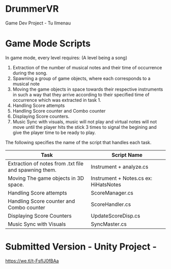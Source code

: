 # DrummerVR
Game Dev Project - Tu Ilmenau

# Game Mode Scripts

In game mode, every level requires: (A level being a song)

1) Extraction of the number of musical notes and their time of occurrence during the song.
2) Spawning a group of game objects, where each corresponds to a musical note
3) Moving the game objects in space towards their respective instruments in such a
way that they arrive according to their specified time of occurrence which was
extracted in task 1.
4) Handling Score attempts
5) Handling Score counter and Combo counter
6) Displaying Score counters.
7) Music Sync with visuals, music will not play and virtual notes will not move until the player hits the stick 3 times to signal the begining and give the player time to be ready to play.

The following specifies the name of the script that handles each task.

| Task  | Script Name |
| ------------- | ------------- |
| Extraction of notes from .txt file and spawning them.  | Instrument + analyze.cs  |
| Moving The game objects in 3D space.  |  Instrument + Notes.cs ex: HiHatsNotes |
| Handling Score attempts  | ScoreManager.cs  |
| Handling Score counter and Combo counter  | ScoreHandler.cs  |
| Displaying Score Counters  | UpdateScoreDisp.cs  |
| Music Sync with Visuals | SyncMaster.cs  |


# Submitted Version - Unity Project -
https://we.tl/t-FsfIJ0fBAa
